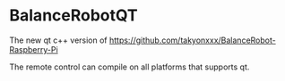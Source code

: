 # BalanceRobotQT
The new qt c++ version of 
https://github.com/takyonxxx/BalanceRobot-Raspberry-Pi

The remote control can compile on all platforms that supports qt.
